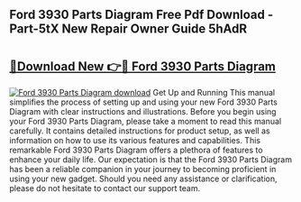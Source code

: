 ## Ford 3930 Parts Diagram Free Pdf Download - Part-5tX New Repair Owner Guide 5hAdR

# <h2><a href="http://dflqrnr.blite.top/?on=Ford+3930+Parts+Diagram">🔗Download New 👉🔴 Ford 3930 Parts Diagram</a></h2>

[![Ford 3930 Parts Diagram download](https://i.imgur.com/lujVjoI.png)](http://dflqrnr.blite.top/?on=Ford+3930+Parts+Diagram)
Get Up and Running This manual simplifies the process of setting up and using your new Ford 3930 Parts Diagram with clear instructions and illustrations. Before you begin using your Ford 3930 Parts Diagram, please take a moment to read this manual carefully. It contains detailed instructions for product setup, as well as information on how to use its various features and capabilities. This remarkable Ford 3930 Parts Diagram offers a plethora of features to enhance your daily life. Our expectation is that the Ford 3930 Parts Diagram has been a reliable companion in your journey to becoming proficient in using your new gadget. Should you need any assistance or clarification, please do not hesitate to contact our support team.
